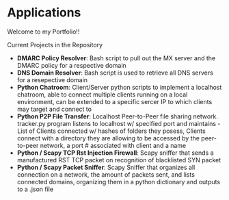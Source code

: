 # Applications

Welcome to my Portfolio!!

Current Projects in the Repository
- **DMARC Policy Resolver**: Bash script to pull out the MX server and the DMARC policy for a respective domain
- **DNS Domain Resolver**: Bash script is used to retrieve all DNS servers for a resepective domain
- **Python Chatroom**: Client/Server python scripts to implement a localhost chatroom, able to connect multiple clients running on a local environment, can be extended to a specific sercer IP to which clients may target and connect to
- **Python P2P File Transfer**: Localhost Peer-to-Peer file sharing network. tracker.py program listens to localhost w/ specified port and maintains - List of Clients connected w/ hashes of folders they posess, Clients connect with a directory they are allowing to be accessed by the peer-to-peer network, a port # associated with client and a name
- **Python / Scapy TCP Rst Injection Firewall**: Scapy sniffer that sends a manufactured RST TCP packet on recognition of blacklisted SYN packet
- **Python / Scapy Packet Sniffer**: Scapy Sniffer that organizes all connection on a network, the amount of packets sent, and lists connected domains, organizing them in a python dictionary and outputs to a .json file

